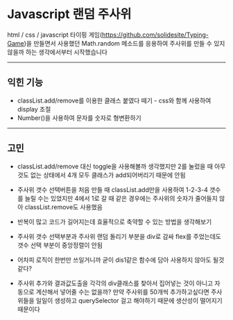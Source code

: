 # Javascript 랜덤 주사위
html / css / javascript
타이핑 게임(https://github.com/solidesite/Typing-Game)을 만들면서 사용했던 Math.random 메소드를 응용하여 주사위를 만들 수 있지 않을까 하는 생각에서부터 시작했습니다

---
## 익힌 기능
- classList.add/remove를 이용한 클래스 붙였다 떼기 - css와 함께 사용하여 display 조절
- Number()을 사용하여 문자를 숫자로 형변환하기

---
## 고민
- classList.add/remove 대신 toggle을 사용해볼까 생각했지만 2를 눌렀을 때 아무것도 없는 상태에서 4개 모두 클래스가 add되어버리기 때문에 안됨

- 주사위 갯수 선택버튼을 처음 만들 때 classList.add만을 사용하여 1-2-3-4 갯수를 늘릴 수는 있었지만 4에서 1로 갈 때 같은 경우에는 주사위의 숫자가 줄어들지 않아 classList.remove도 사용했음

- 반복이 많고 코드가 길어지는데 효율적으로 축약할 수 있는 방법을 생각해보기

- 주사위 갯수 선택부분과 주사위 랜덤 돌리기 부분을 div로 감싸 flex를 주었는데도 갯수 선택 부분이 중앙정렬이 안됨

- 어차피 로직이 한번만 쓰일거니까 굳이 dis1같은 함수에 담아 사용하지 않아도 될것같다?

- 주사위 추가와 결과값도출을 각각의 div클래스를 찾아서 집어넣는 것이 아니고 자동으로 계산해서 넣어줄 수는 없을까? 만약 주사위를 50개씩 추가하고싶다면 주사위들을 일일이 생성하고 querySelector 걸고 해야하기 때문에 생산성이 떨어지기때문이다